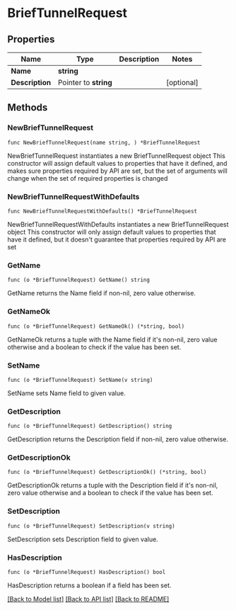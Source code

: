 # BriefTunnelRequest

## Properties

Name | Type | Description | Notes
------------ | ------------- | ------------- | -------------
**Name** | **string** |  | 
**Description** | Pointer to **string** |  | [optional] 

## Methods

### NewBriefTunnelRequest

`func NewBriefTunnelRequest(name string, ) *BriefTunnelRequest`

NewBriefTunnelRequest instantiates a new BriefTunnelRequest object
This constructor will assign default values to properties that have it defined,
and makes sure properties required by API are set, but the set of arguments
will change when the set of required properties is changed

### NewBriefTunnelRequestWithDefaults

`func NewBriefTunnelRequestWithDefaults() *BriefTunnelRequest`

NewBriefTunnelRequestWithDefaults instantiates a new BriefTunnelRequest object
This constructor will only assign default values to properties that have it defined,
but it doesn't guarantee that properties required by API are set

### GetName

`func (o *BriefTunnelRequest) GetName() string`

GetName returns the Name field if non-nil, zero value otherwise.

### GetNameOk

`func (o *BriefTunnelRequest) GetNameOk() (*string, bool)`

GetNameOk returns a tuple with the Name field if it's non-nil, zero value otherwise
and a boolean to check if the value has been set.

### SetName

`func (o *BriefTunnelRequest) SetName(v string)`

SetName sets Name field to given value.


### GetDescription

`func (o *BriefTunnelRequest) GetDescription() string`

GetDescription returns the Description field if non-nil, zero value otherwise.

### GetDescriptionOk

`func (o *BriefTunnelRequest) GetDescriptionOk() (*string, bool)`

GetDescriptionOk returns a tuple with the Description field if it's non-nil, zero value otherwise
and a boolean to check if the value has been set.

### SetDescription

`func (o *BriefTunnelRequest) SetDescription(v string)`

SetDescription sets Description field to given value.

### HasDescription

`func (o *BriefTunnelRequest) HasDescription() bool`

HasDescription returns a boolean if a field has been set.


[[Back to Model list]](../README.md#documentation-for-models) [[Back to API list]](../README.md#documentation-for-api-endpoints) [[Back to README]](../README.md)


